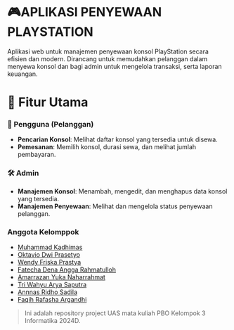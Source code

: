 # 🎮APLIKASI PENYEWAAN PLAYSTATION

Aplikasi web untuk manajemen penyewaan konsol PlayStation secara efisien dan modern. Dirancang untuk memudahkan pelanggan dalam menyewa konsol dan bagi admin untuk mengelola transaksi, serta laporan keuangan.

# 🚀 Fitur Utama
### 👤 Pengguna (Pelanggan)
- **Pencarian Konsol**: Melihat daftar konsol yang tersedia untuk disewa.
- **Pemesanan**: Memilih konsol, durasi sewa, dan melihat jumlah pembayaran.

### 🛠 Admin
- **Manajemen Konsol**: Menambah, mengedit, dan menghapus data konsol yang tersedia.
- **Manajemen Penyewaan**: Melihat dan mengelola status penyewaan pelanggan.


### Anggota Kelomppok
- [Muhammad Kadhimas](https://github.com/kadhimass)
- [Oktavio Dwi Prasetyo](https://github.com/OKTAVIO02)
- [Wendy Friska Prastya](https://github.com/wendyfrp)
- [Fatecha Dena Angga Rahmatulloh](https://github.com/fatechaDAR)
- [Amarrazan Yuka Naharrahmat](https://github.com/amarazanyn)
- [Tri Wahyu Arya Saputra](https://github.com/Arya1256)
- [Annnas Ridho Sadila](https://github.com/idoooyyyy33)
- [Faqih Rafasha Argandhi](https://github.com/Argandhi23)


>Ini adalah repository project UAS mata kuliah PBO Kelompok 3 Informatika 2024D.
